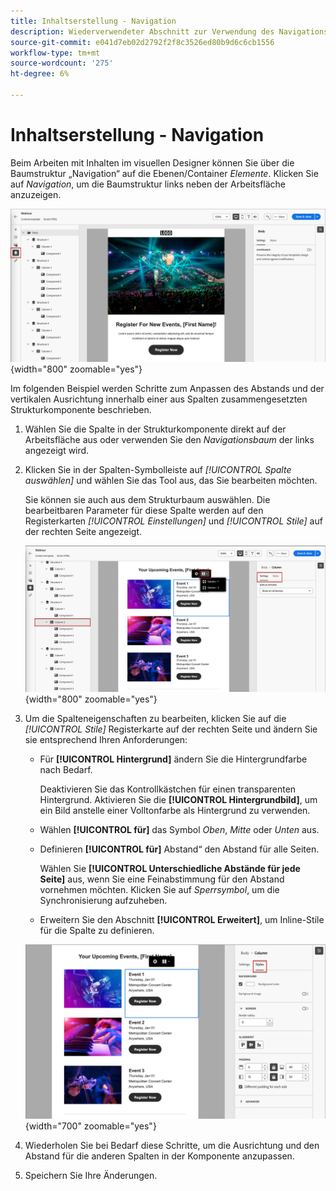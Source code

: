 ```yaml
---
title: Inhaltserstellung - Navigation
description: Wiederverwendeter Abschnitt zur Verwendung des Navigationsbaums für die Inhaltserstellung
source-git-commit: e041d7eb02d2792f2f8c3526ed80b9d6c6cb1556
workflow-type: tm+mt
source-wordcount: '275'
ht-degree: 6%

---
```


# Inhaltserstellung - Navigation

Beim Arbeiten mit Inhalten im visuellen Designer können Sie über die Baumstruktur „Navigation“ auf die Ebenen/Container _Elemente_. Klicken Sie auf _Navigation_, um die Baumstruktur links neben der Arbeitsfläche anzuzeigen.

![Zugriff auf die Inhaltsebenen](../assets/content-design-shared/content-design-layers.png){width="800" zoomable="yes"}

Im folgenden Beispiel werden Schritte zum Anpassen des Abstands und der vertikalen Ausrichtung innerhalb einer aus Spalten zusammengesetzten Strukturkomponente beschrieben.

1. Wählen Sie die Spalte in der Strukturkomponente direkt auf der Arbeitsfläche aus oder verwenden Sie den _Navigationsbaum_ der links angezeigt wird.

1. Klicken Sie in der Spalten-Symbolleiste auf _[!UICONTROL Spalte auswählen]_ und wählen Sie das Tool aus, das Sie bearbeiten möchten.

   Sie können sie auch aus dem Strukturbaum auswählen. Die bearbeitbaren Parameter für diese Spalte werden auf den Registerkarten _[!UICONTROL Einstellungen]_ und _[!UICONTROL Stile]_ auf der rechten Seite angezeigt.

   ![Spaltenkomponenten, die im visuellen Designer angezeigt werden](../assets/content-design-shared/content-design-layers-column-select.png){width="800" zoomable="yes"}

1. Um die Spalteneigenschaften zu bearbeiten, klicken Sie auf die _[!UICONTROL Stile]_ Registerkarte auf der rechten Seite und ändern Sie sie entsprechend Ihren Anforderungen:

   * Für **[!UICONTROL Hintergrund]** ändern Sie die Hintergrundfarbe nach Bedarf.

     Deaktivieren Sie das Kontrollkästchen für einen transparenten Hintergrund. Aktivieren Sie die **[!UICONTROL Hintergrundbild]**, um ein Bild anstelle einer Volltonfarbe als Hintergrund zu verwenden.

   * Wählen **[!UICONTROL für]** das Symbol _Oben_, _Mitte_ oder _Unten_ aus.
   * Definieren **[!UICONTROL für]** Abstand“ den Abstand für alle Seiten.

     Wählen Sie **[!UICONTROL Unterschiedliche Abstände für jede Seite]** aus, wenn Sie eine Feinabstimmung für den Abstand vornehmen möchten. Klicken Sie auf _Sperrsymbol_, um die Synchronisierung aufzuheben.

   * Erweitern Sie den Abschnitt **[!UICONTROL Erweitert]**, um Inline-Stile für die Spalte zu definieren.

   ![Ändern Sie die Stile für die ausgewählte Spalte](../assets/content-design-shared/content-design-layers-column-styles.png){width="700" zoomable="yes"}

1. Wiederholen Sie bei Bedarf diese Schritte, um die Ausrichtung und den Abstand für die anderen Spalten in der Komponente anzupassen.

1. Speichern Sie Ihre Änderungen.
